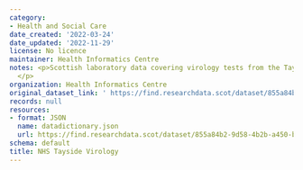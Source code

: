 ```yaml
---
category:
- Health and Social Care
date_created: '2022-03-24'
date_updated: '2022-11-29'
license: No licence
maintainer: Health Informatics Centre
notes: <p>Scottish laboratory data covering virology tests from the Tayside regions.
  </p>
organization: Health Informatics Centre
original_dataset_link: ' https://find.researchdata.scot/dataset/855a84b2-9d58-4b2b-a450-b6c6d534e403'
records: null
resources:
- format: JSON
  name: datadictionary.json
  url: https://find.researchdata.scot/dataset/855a84b2-9d58-4b2b-a450-b6c6d534e403/resource/855a84b2-9d58-4b2b-a450-b6c6d534e403/download/datadictionary.json
schema: default
title: NHS Tayside Virology
---
```


